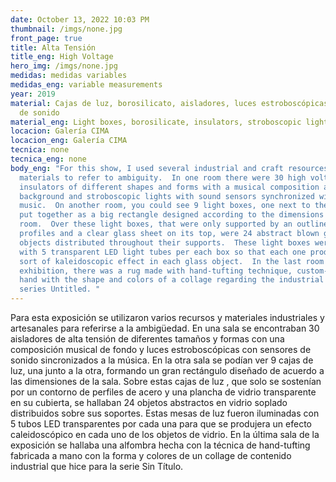 ```yaml
---
date: October 13, 2022 10:03 PM
thumbnail: /imgs/none.jpg
front_page: true
title: Alta Tensión
title_eng: High Voltage
hero_img: /imgs/none.jpg
medidas: medidas variables
medidas_eng: variable measurements
year: 2019
material: Cajas de luz, borosilicato, aisladores, luces estroboscópicas, sistema
  de sonido
material_eng: Light boxes, borosilicate, insulators, stroboscopic lights, sound system
locacion: Galería CIMA
locacion_eng: Galería CIMA
tecnica: none
tecnica_eng: none
body_eng: "For this show, I used several industrial and craft resources and
  materials to refer to ambiguity.  In one room there were 30 high voltage
  insulators of different shapes and forms with a musical composition as a
  background and stroboscopic lights with sound sensors synchronized with the
  music.  On another room, you could see 9 light boxes, one next to the other,
  put together as a big rectangle designed according to the dimensions of the
  room.  Over these light boxes, that were only supported by an outline of steel
  profiles and a clear glass sheet on its top, were 24 abstract blown glass
  objects distributed throughout their supports.  These light boxes were lit
  with 5 transparent LED light tubes per each box so that each one produced a
  sort of kaleidoscopic effect in each glass object.  In the last room of the
  exhibition, there was a rug made with hand-tufting technique, custom-made by
  hand with the shape and colors of a collage regarding the industrial theme
  series Untitled. "
---
```

Para esta exposición se utilizaron varios recursos y materiales industriales y artesanales para referirse a la ambigüedad.  En una sala se encontraban 30 aisladores de alta tensión de diferentes tamaños y formas con una composición musical de fondo y luces estroboscópicas con sensores de sonido sincronizados a la música.  En la otra sala se podían ver 9 cajas de luz, una junto a la otra, formando un gran rectángulo diseñado de acuerdo a las dimensiones de la sala.  Sobre estas cajas de luz , que solo se sostenían por un contorno de perfiles de acero y una plancha de vidrio transparente en su cubierta, se hallaban 24 objetos abstractos en vidrio soplado distribuidos sobre sus soportes.  Estas mesas de luz fueron iluminadas con 5 tubos LED transparentes por cada una para que se produjera un efecto caleidoscópico en cada uno de los objetos de vidrio.  En la última sala de la exposición se hallaba una alfombra hecha con la técnica de hand-tufting fabricada a mano con la forma y colores de un collage de contenido industrial que hice para la serie Sin Título. 